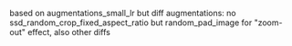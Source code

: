 based on augmentations_small_lr but diff augmentations: no ssd_random_crop_fixed_aspect_ratio but random_pad_image for "zoom-out" effect, also other diffs
